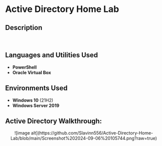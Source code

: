 <h1>Active Directory Home Lab</h1>

 
<h2>Description</h2>

<br />


<h2>Languages and Utilities Used</h2>

- <b>PowerShell</b> 
- <b>Oracle Virtual Box</b>

<h2>Environments Used </h2>

- <b>Windows 10</b> (21H2)
- <b>Windows Server 2019</b>
<h2>Active Directory Walkthrough:</h2>

<p align="center">
![image alt](https://github.com/Slavinn556/Active-Directory-Home-Lab/blob/main/Screenshot%202024-09-06%20105744.png?raw=true)

<!--
 ```diff
- text in red
+ text in green
! text in orange
# text in gray
@@ text in purple (and bold)@@
```
--!>

